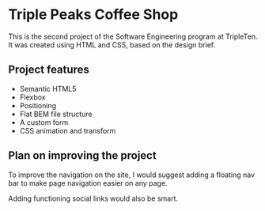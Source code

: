 # Triple Peaks Coffee Shop

This is the second project of the Software Engineering program at TripleTen. It was created using HTML and CSS, based on the design brief.

## Project features

- Semantic HTML5
- Flexbox
- Positioning
- Flat BEM file structure
- A custom form
- CSS animation and transform

## Plan on improving the project

To improve the navigation on the site, I would suggest adding a floating nav bar to make page navigation easier on any page.

Adding functioning social links would also be smart.
